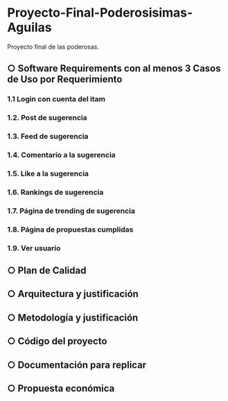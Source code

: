 # Proyecto-Final-Poderosisimas-Aguilas
Proyecto final de las poderosas. 

## ○ Software Requirements con al menos 3 Casos de Uso por Requerimiento
### 1.1 Login con cuenta del itam
### 1.2. Post de sugerencia
### 1.3. Feed de sugerencia
### 1.4. Comentario a la sugerencia
### 1.5. Like a la sugerencia
### 1.6. Rankings de sugerencia
### 1.7. Página de trending de sugerencia
### 1.8. Página de propuestas cumplidas
### 1.9. Ver usuario

## ○ Plan de Calidad

## ○ Arquitectura y justificación

## ○ Metodología y justificación

## ○ Código del proyecto

## ○ Documentación para replicar

## ○ Propuesta económica
